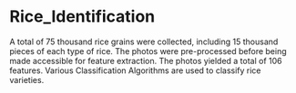 # Rice_Identification
A total of 75 thousand rice grains were collected, including 15 thousand pieces of each type of rice. The photos were pre-processed before being made accessible for feature extraction. The photos yielded a total of 106 features. Various Classification Algorithms are used to classify rice varieties.

